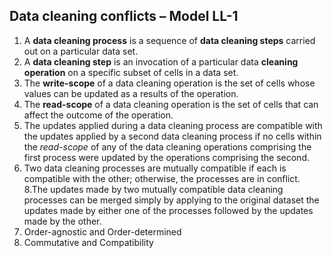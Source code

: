## Data cleaning conflicts – Model LL-1

1. A **data cleaning process** is a sequence of **data cleaning steps** carried out on a particular data set.
2. A **data cleaning step** is an invocation of a particular data **cleaning operation** on a specific subset of cells in a data set.
3. The **write-scope** of a data cleaning operation is the set of cells whose values can be updated as a results of the operation.
4. The **read-scope** of a data cleaning operation is the set of cells that can affect the outcome of the operation.
5. The updates applied during a data cleaning process are compatible with the updates applied by a second data cleaning process if no cells within the *read-scope* of any of the data cleaning operations comprising the first process were updated by the operations comprising the second.
7. Two data cleaning processes are mutually compatible if each is compatible with the other; otherwise, the processes are in conflict.
8.The updates made by two mutually compatible data cleaning processes can be merged simply by applying to the original dataset the updates made by either one of the processes followed by the updates made by the other.
9. Order-agnostic and Order-determined
10. Commutative and Compatibility 